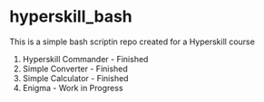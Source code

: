 # hyperskill_bash

This is a simple bash scriptin repo created for a Hyperskill course

1. Hyperskill Commander - Finished
2. Simple Converter - Finished
3. Simple Calculator - Finished
4. Enigma - Work in Progress
